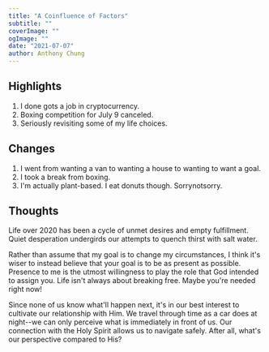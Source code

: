 ```yaml
---
title: "A Coinfluence of Factors"
subtitle: ""
coverImage: ""
ogImage: ""
date: "2021-07-07"
author: Anthony Chung
---
```

## Highlights

1. I done gots a job in cryptocurrency.
2. Boxing competition for July 9 canceled.
3. Seriously revisiting some of my life choices.

## Changes

1. I went from wanting a van to wanting a house to wanting to want a goal.
2. I took a break from boxing.
3. I'm actually plant-based. I eat donuts though. Sorrynotsorry.

## Thoughts

Life over 2020 has been a cycle of unmet desires and empty fulfillment. 
Quiet desperation undergirds our attempts to quench thirst with salt water.

Rather than assume that my goal is to change my circumstances, I think it's wiser to instead believe that your goal is to be as present as possible.
Presence to me is the utmost willingness to play the role that God intended to assign you. Life isn't always about breaking free. Maybe you're needed right now!

Since none of us know what'll happen next, it's in our best interest to cultivate our relationship with Him. We travel through time as a car does at night--we can only perceive what is immediately in front of us. Our connection with the Holy Spirit allows us to navigate safely. After all, what's our perspective compared to His?
